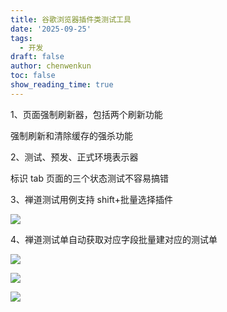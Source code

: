```yaml
---
title: 谷歌浏览器插件类测试工具
date: '2025-09-25'
tags:
  - 开发
draft: false
author: chenwenkun
toc: false
show_reading_time: true
---
```

1、页面强制刷新器，包括两个刷新功能

强制刷新和清除缓存的强杀功能

2、测试、预发、正式环境表示器

标识 tab 页面的三个状态测试不容易搞错

3、禅道测试用例支持 shift+批量选择插件

![](https://prod-files-secure.s3.us-west-2.amazonaws.com/c205fb54-92b2-4987-8be3-972b67d27acc/7ca8990d-2ef0-4ad6-8256-c807dbb8b3d5/image.png?X-Amz-Algorithm=AWS4-HMAC-SHA256&X-Amz-Content-Sha256=UNSIGNED-PAYLOAD&X-Amz-Credential=ASIAZI2LB46645ONQGOD%2F20251014%2Fus-west-2%2Fs3%2Faws4_request&X-Amz-Date=20251014T061719Z&X-Amz-Expires=3600&X-Amz-Security-Token=IQoJb3JpZ2luX2VjEK7%2F%2F%2F%2F%2F%2F%2F%2F%2F%2FwEaCXVzLXdlc3QtMiJHMEUCIHQybGqFBpxKpw%2FLmDM0mNoZ8obb6QsPbWE9NEAdOA5jAiEA%2BUtGVK2T2vHTsv%2FHYLpaQkvQhZQMAQWqxPrxOZEMEtsq%2FwMIVxAAGgw2Mzc0MjMxODM4MDUiDKyxbADtcL3dU8ZZRyrcA8TpiO8jSxVKDxL4tha1SchkRWOenVa1ke7K9lD9ivZKo9jF8FaurRm31UhkF%2FGakE7yY4fg5jSWPmC7QNQ%2Fa%2BtGnc%2B%2FB%2FY2PIdiBKVrnZKdFTduHIGtl3MwMPGeF46lca%2F%2BaoriKBWTEix%2FY5nsQJGo7vXYITkRQ0K%2BzyPoXnIDOPktINmhXwIEtqtNMlz7LgznhhtwQYbNn%2Fdc06l%2FNLcPEDwJ%2BmfcFunK7EDMXmQgVU0CgN5kjYaedTVBRVXnAoyp%2F0ya3FybCR0swgQnzdb8fr2mpd5WuPqF9H3qqMImgSOhBrwv4u1CBuXLixVkCDYeeeYtn7SARxH6YmSaktRGmhnADS63gBtq9fDlN9xxqaI3XOnL4xT57L3QNVu%2BVToBn2Pr6slgSxbFtdyQIqDEmngbTUQsR%2FqB6hRrKjuxa8KUtwa%2BELGMgMLxBGCl9YxEbhgVDXkz%2B2x1C7T0Fyq8qHDY2x%2BR0v0qt3USBLvRf261Wu2zh6jzudJ7CZFxqg9bKAAaURjiIgIKmJnRuwMDfM3Qs0mYo2zutYpEockt6O%2FkIcAs6tQGnubgCZ1lHNpVNQoJD9zwKiTRXVoG5H%2BPW9Uwi1yMOxtTiij83btVcSJQ5DbXRSPiIK3MMNHQt8cGOqUBJhSoYJrXnXiJ8kOT3egXjWf9MGWNDNzEkf7VU%2FsCGOWHRe35SyanleRWYAfjztXAMQYz5dUpiy9Wup%2FK5tbMuAaTibWmys0V3yjkdGh8PZxFw8tTrUdNdHkWyisxdmknwPhuwRRtn5fV5%2FcyT8UTrtNLHOMcLEkw3%2FrvSOvJPiZiqSx6ur2T1Lrub0KeQh6doN0RoHDF82uMdePq5k2OUiM9ziAl&X-Amz-Signature=8db8696ff8b52337f23db65d1e1c1326a99c66990180f960dc994b85c31f5306&X-Amz-SignedHeaders=host&x-amz-checksum-mode=ENABLED&x-id=GetObject)

4、禅道测试单自动获取对应字段批量建对应的测试单

![](https://prod-files-secure.s3.us-west-2.amazonaws.com/c205fb54-92b2-4987-8be3-972b67d27acc/1ea39b01-dd1c-4a56-bb09-4fe87447f5c7/image.png?X-Amz-Algorithm=AWS4-HMAC-SHA256&X-Amz-Content-Sha256=UNSIGNED-PAYLOAD&X-Amz-Credential=ASIAZI2LB46645ONQGOD%2F20251014%2Fus-west-2%2Fs3%2Faws4_request&X-Amz-Date=20251014T061719Z&X-Amz-Expires=3600&X-Amz-Security-Token=IQoJb3JpZ2luX2VjEK7%2F%2F%2F%2F%2F%2F%2F%2F%2F%2FwEaCXVzLXdlc3QtMiJHMEUCIHQybGqFBpxKpw%2FLmDM0mNoZ8obb6QsPbWE9NEAdOA5jAiEA%2BUtGVK2T2vHTsv%2FHYLpaQkvQhZQMAQWqxPrxOZEMEtsq%2FwMIVxAAGgw2Mzc0MjMxODM4MDUiDKyxbADtcL3dU8ZZRyrcA8TpiO8jSxVKDxL4tha1SchkRWOenVa1ke7K9lD9ivZKo9jF8FaurRm31UhkF%2FGakE7yY4fg5jSWPmC7QNQ%2Fa%2BtGnc%2B%2FB%2FY2PIdiBKVrnZKdFTduHIGtl3MwMPGeF46lca%2F%2BaoriKBWTEix%2FY5nsQJGo7vXYITkRQ0K%2BzyPoXnIDOPktINmhXwIEtqtNMlz7LgznhhtwQYbNn%2Fdc06l%2FNLcPEDwJ%2BmfcFunK7EDMXmQgVU0CgN5kjYaedTVBRVXnAoyp%2F0ya3FybCR0swgQnzdb8fr2mpd5WuPqF9H3qqMImgSOhBrwv4u1CBuXLixVkCDYeeeYtn7SARxH6YmSaktRGmhnADS63gBtq9fDlN9xxqaI3XOnL4xT57L3QNVu%2BVToBn2Pr6slgSxbFtdyQIqDEmngbTUQsR%2FqB6hRrKjuxa8KUtwa%2BELGMgMLxBGCl9YxEbhgVDXkz%2B2x1C7T0Fyq8qHDY2x%2BR0v0qt3USBLvRf261Wu2zh6jzudJ7CZFxqg9bKAAaURjiIgIKmJnRuwMDfM3Qs0mYo2zutYpEockt6O%2FkIcAs6tQGnubgCZ1lHNpVNQoJD9zwKiTRXVoG5H%2BPW9Uwi1yMOxtTiij83btVcSJQ5DbXRSPiIK3MMNHQt8cGOqUBJhSoYJrXnXiJ8kOT3egXjWf9MGWNDNzEkf7VU%2FsCGOWHRe35SyanleRWYAfjztXAMQYz5dUpiy9Wup%2FK5tbMuAaTibWmys0V3yjkdGh8PZxFw8tTrUdNdHkWyisxdmknwPhuwRRtn5fV5%2FcyT8UTrtNLHOMcLEkw3%2FrvSOvJPiZiqSx6ur2T1Lrub0KeQh6doN0RoHDF82uMdePq5k2OUiM9ziAl&X-Amz-Signature=7b266ee183de2eeae50a2d1b76f8eb4f12da7e91d34d08ae8a25f963e1f0df2d&X-Amz-SignedHeaders=host&x-amz-checksum-mode=ENABLED&x-id=GetObject)

![](https://prod-files-secure.s3.us-west-2.amazonaws.com/c205fb54-92b2-4987-8be3-972b67d27acc/fa727f1d-546c-42aa-9508-d8d3d1275bcd/image.png?X-Amz-Algorithm=AWS4-HMAC-SHA256&X-Amz-Content-Sha256=UNSIGNED-PAYLOAD&X-Amz-Credential=ASIAZI2LB46645ONQGOD%2F20251014%2Fus-west-2%2Fs3%2Faws4_request&X-Amz-Date=20251014T061719Z&X-Amz-Expires=3600&X-Amz-Security-Token=IQoJb3JpZ2luX2VjEK7%2F%2F%2F%2F%2F%2F%2F%2F%2F%2FwEaCXVzLXdlc3QtMiJHMEUCIHQybGqFBpxKpw%2FLmDM0mNoZ8obb6QsPbWE9NEAdOA5jAiEA%2BUtGVK2T2vHTsv%2FHYLpaQkvQhZQMAQWqxPrxOZEMEtsq%2FwMIVxAAGgw2Mzc0MjMxODM4MDUiDKyxbADtcL3dU8ZZRyrcA8TpiO8jSxVKDxL4tha1SchkRWOenVa1ke7K9lD9ivZKo9jF8FaurRm31UhkF%2FGakE7yY4fg5jSWPmC7QNQ%2Fa%2BtGnc%2B%2FB%2FY2PIdiBKVrnZKdFTduHIGtl3MwMPGeF46lca%2F%2BaoriKBWTEix%2FY5nsQJGo7vXYITkRQ0K%2BzyPoXnIDOPktINmhXwIEtqtNMlz7LgznhhtwQYbNn%2Fdc06l%2FNLcPEDwJ%2BmfcFunK7EDMXmQgVU0CgN5kjYaedTVBRVXnAoyp%2F0ya3FybCR0swgQnzdb8fr2mpd5WuPqF9H3qqMImgSOhBrwv4u1CBuXLixVkCDYeeeYtn7SARxH6YmSaktRGmhnADS63gBtq9fDlN9xxqaI3XOnL4xT57L3QNVu%2BVToBn2Pr6slgSxbFtdyQIqDEmngbTUQsR%2FqB6hRrKjuxa8KUtwa%2BELGMgMLxBGCl9YxEbhgVDXkz%2B2x1C7T0Fyq8qHDY2x%2BR0v0qt3USBLvRf261Wu2zh6jzudJ7CZFxqg9bKAAaURjiIgIKmJnRuwMDfM3Qs0mYo2zutYpEockt6O%2FkIcAs6tQGnubgCZ1lHNpVNQoJD9zwKiTRXVoG5H%2BPW9Uwi1yMOxtTiij83btVcSJQ5DbXRSPiIK3MMNHQt8cGOqUBJhSoYJrXnXiJ8kOT3egXjWf9MGWNDNzEkf7VU%2FsCGOWHRe35SyanleRWYAfjztXAMQYz5dUpiy9Wup%2FK5tbMuAaTibWmys0V3yjkdGh8PZxFw8tTrUdNdHkWyisxdmknwPhuwRRtn5fV5%2FcyT8UTrtNLHOMcLEkw3%2FrvSOvJPiZiqSx6ur2T1Lrub0KeQh6doN0RoHDF82uMdePq5k2OUiM9ziAl&X-Amz-Signature=45d6d565c3846a93cfd7b300289f8493d5723c38e764601a1ee295275d2e5a78&X-Amz-SignedHeaders=host&x-amz-checksum-mode=ENABLED&x-id=GetObject)

![](https://prod-files-secure.s3.us-west-2.amazonaws.com/c205fb54-92b2-4987-8be3-972b67d27acc/2a374ca8-3be3-4978-8ee1-2331f1db0267/image.png?X-Amz-Algorithm=AWS4-HMAC-SHA256&X-Amz-Content-Sha256=UNSIGNED-PAYLOAD&X-Amz-Credential=ASIAZI2LB46645ONQGOD%2F20251014%2Fus-west-2%2Fs3%2Faws4_request&X-Amz-Date=20251014T061719Z&X-Amz-Expires=3600&X-Amz-Security-Token=IQoJb3JpZ2luX2VjEK7%2F%2F%2F%2F%2F%2F%2F%2F%2F%2FwEaCXVzLXdlc3QtMiJHMEUCIHQybGqFBpxKpw%2FLmDM0mNoZ8obb6QsPbWE9NEAdOA5jAiEA%2BUtGVK2T2vHTsv%2FHYLpaQkvQhZQMAQWqxPrxOZEMEtsq%2FwMIVxAAGgw2Mzc0MjMxODM4MDUiDKyxbADtcL3dU8ZZRyrcA8TpiO8jSxVKDxL4tha1SchkRWOenVa1ke7K9lD9ivZKo9jF8FaurRm31UhkF%2FGakE7yY4fg5jSWPmC7QNQ%2Fa%2BtGnc%2B%2FB%2FY2PIdiBKVrnZKdFTduHIGtl3MwMPGeF46lca%2F%2BaoriKBWTEix%2FY5nsQJGo7vXYITkRQ0K%2BzyPoXnIDOPktINmhXwIEtqtNMlz7LgznhhtwQYbNn%2Fdc06l%2FNLcPEDwJ%2BmfcFunK7EDMXmQgVU0CgN5kjYaedTVBRVXnAoyp%2F0ya3FybCR0swgQnzdb8fr2mpd5WuPqF9H3qqMImgSOhBrwv4u1CBuXLixVkCDYeeeYtn7SARxH6YmSaktRGmhnADS63gBtq9fDlN9xxqaI3XOnL4xT57L3QNVu%2BVToBn2Pr6slgSxbFtdyQIqDEmngbTUQsR%2FqB6hRrKjuxa8KUtwa%2BELGMgMLxBGCl9YxEbhgVDXkz%2B2x1C7T0Fyq8qHDY2x%2BR0v0qt3USBLvRf261Wu2zh6jzudJ7CZFxqg9bKAAaURjiIgIKmJnRuwMDfM3Qs0mYo2zutYpEockt6O%2FkIcAs6tQGnubgCZ1lHNpVNQoJD9zwKiTRXVoG5H%2BPW9Uwi1yMOxtTiij83btVcSJQ5DbXRSPiIK3MMNHQt8cGOqUBJhSoYJrXnXiJ8kOT3egXjWf9MGWNDNzEkf7VU%2FsCGOWHRe35SyanleRWYAfjztXAMQYz5dUpiy9Wup%2FK5tbMuAaTibWmys0V3yjkdGh8PZxFw8tTrUdNdHkWyisxdmknwPhuwRRtn5fV5%2FcyT8UTrtNLHOMcLEkw3%2FrvSOvJPiZiqSx6ur2T1Lrub0KeQh6doN0RoHDF82uMdePq5k2OUiM9ziAl&X-Amz-Signature=e71f1f853f6f8bc4ac830c309d21216927371436ecc125637fcdcb7ae3cd6c73&X-Amz-SignedHeaders=host&x-amz-checksum-mode=ENABLED&x-id=GetObject)
